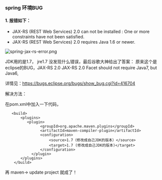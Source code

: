### spring 环境BUG

#### 1. 报错如下：

 - JAX-RS (REST Web Services) 2.0 can not be installed : One or more constraints have not been satisfied.
 - JAX-RS (REST Web Services) 2.0 requires Java 1.6 or newer.

![spring-jax-rs-error.png](http://7xi3m0.com1.z0.glb.clouddn.com/spring/spring-jax-rs-error.png)

JDK用的是1.7， jre1.7 没发现什么错误，最后谷歌大神给出了答案： 原来这个是eclipse的BUG，JAX-RS 2.0 JAX-RS 2.0 Facet should not require Java7, but Java6,

详情见：<a href="https://bugs.eclipse.org/bugs/show_bug.cgi?id=416704" target="_blank">https://bugs.eclipse.org/bugs/show_bug.cgi?id=416704</a>

解决方法： 

在pom.xml中加入一下代码，

	   <build>
	       <plugins>
	          <plugin>
	                <groupId>org.apache.maven.plugins</groupId>
	                <artifactId>maven-compiler-plugin</artifactId>
	                <configuration>
	                    <source>1.7（修改成自己JDK的版本）</source>
	                    <target>1.7 (修改成自己JDK的版本)</target>
	                </configuration>
	            </plugin>
	       </plugins>
	    </build>

再 maven-> update project 就成了！